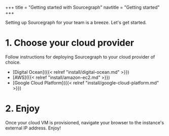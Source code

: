 +++
title = "Getting started with Sourcegraph"
navtitle = "Getting started"
+++

Setting up Sourcegraph for your team is a breeze. Let's get started.

# 1. Choose your cloud provider

Follow instructions for deploying Sourcegraph to your cloud provider of choice.

* [Digital Ocean]({{< relref "install/digital-ocean.md" >}})
* [AWS]({{< relref "install/amazon-ec2.md" >}})
* [Google Cloud Platform]({{< relref "install/google-cloud-platform.md" >}})

# 2. Enjoy

Once your cloud VM is provisioned, navigate your browser to the instance's
external IP address. Enjoy!
